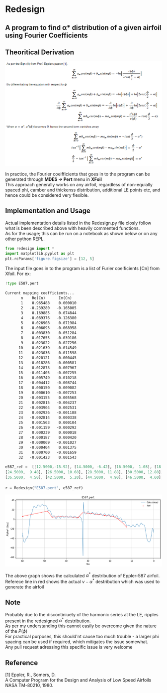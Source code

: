 # Redesign
## A program to find α* distribution of a given airfoil using Fourier Coefficients

## Theoritical Derivation

![png](Redesign_Docs_files/Formulation.PNG)

In practice, the Fourier coeifficients that goes in to the program can be generated through **MDES -> Pert** menu in **XFoil**  
This approach generally works on any airfoil, regardless of non-equially spaced phi, camber and thickenss distribution, additional LE points etc, and hence could be considered very flexible. 

## Implementation and Usage

Actual implementation details listed in the Redesign.py file closly follow what is been described above with heavily commented functions.  
As for the usage; this can be run on a notebook as shown below or on any other python REPL.


```python
from redesign import *
import matplotlib.pyplot as plt
plt.rcParams['figure.figsize'] = [12, 5]
```

The input file goes in to the program is a list of Furier coeificients [Cn] from Xfoil. For ex:


```python
!type E587.pert
```

    Current mapping coefficients...
           n    Re(Cn)      Im(Cn)
           1    0.965488    0.000010
           2   -0.239280   -0.165005
           3    0.169885    0.074844
           4   -0.089376   -0.126380
           5    0.026908    0.071984
           6   -0.006093   -0.068958
           7   -0.003830    0.051284
           8    0.017655   -0.039186
           9   -0.023022    0.027256
          10    0.021639   -0.014549
          11   -0.023036    0.011598
          12    0.020121    0.000445
          13   -0.018286   -0.000581
          14    0.012873    0.007967
          15   -0.011405   -0.007255
          16    0.005749    0.010218
          17   -0.004412   -0.008744
          18    0.000150    0.009082
          19    0.000610   -0.007253
          20   -0.003155    0.005568
          21    0.002815   -0.004237
          22   -0.003904    0.002531
          23    0.002926   -0.001188
          24   -0.002814    0.000338
          25    0.001563    0.000104
          26   -0.001159   -0.000292
          27    0.000239    0.000018
          28   -0.000187    0.000420
          29   -0.000069   -0.001027
          30   -0.000404    0.001375
          31    0.000700   -0.001659
          32   -0.001423    0.001543
    


```python
e587_ref =  [[12.5000,-15.92], [14.5000, -6.42], [16.5000,  1.08], [18.5000,  5.58], [20.5000,  7.08], [22.5000,  8.28], 
[24.5000,  9.48], [26.5000, 10.68], [28.5000, 11.88], [30.5000, 12.88], [32.5155, 13.58], [34.5000,  3.70], 
[36.5000,  4.50], [42.5000,  5.20], [44.5000,  4.90], [46.5000,  4.60], [48.5000, 17.00], [60.0000,  6.00]]

r = Redesign("E587.pert", e587_ref)
```


    
![png](Redesign_Docs_files/Redesign_Docs_9_0.png)
    


The above graph shows the calculated $\alpha^*$ destribution of Eppler-587 airfoil.  
Referece line in red shows the actual $\nu - \alpha^*$ destribution which was used to generate the airfoil

## Note

Probably due to the discontiniuety of the harmonic series at the LE, ripples present in the redesigned $\alpha^*$ destribution.  
As per my understanding this cannot easily be overcome given the nature of the $P(\phi)$  
For practical purposes, this should'nt cause too much trouble - a larger phi spacing can be used if required, which mitigates the issue somewhat.  
Any pull request adressing this specific issue is very welcome

## Reference 

[1] Eppler, R., Somers, D.   
A Computer Program for the Design and Analysis of Low Speed Airfoils  
NASA TM-80210, 1980.  
